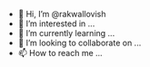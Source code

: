 - 👋 Hi, I’m @rakwallovish
- 👀 I’m interested in ...
- 🌱 I’m currently learning ...
- 💞️ I’m looking to collaborate on ...
- 📫 How to reach me ...

<!---
rakwallovish/rakwallovish is a ✨ special ✨ repository because its `README.md` (this file) appears on your GitHub profile.
You can click the Preview link to take a look at your changes.
--->
